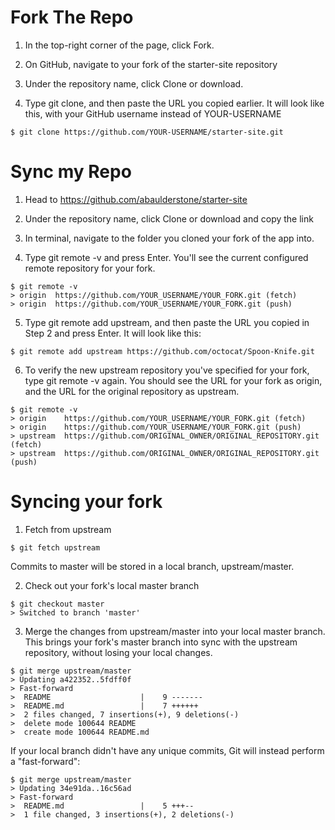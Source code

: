 # Fork The Repo

1. In the top-right corner of the page, click Fork.

2. On GitHub, navigate to your fork of the starter-site repository

3. Under the repository name, click Clone or download.

4. Type git clone, and then paste the URL you copied earlier. It will look like this, with your GitHub username instead of YOUR-USERNAME

```
$ git clone https://github.com/YOUR-USERNAME/starter-site.git
```

# Sync my Repo

1. Head to https://github.com/abaulderstone/starter-site

2. Under the repository name, click Clone or download and copy the link

3. In terminal, navigate to the folder you cloned your fork of the app into.

4. Type git remote -v and press Enter. You'll see the current configured remote repository for your fork.

```
$ git remote -v
> origin  https://github.com/YOUR_USERNAME/YOUR_FORK.git (fetch)
> origin  https://github.com/YOUR_USERNAME/YOUR_FORK.git (push)
```

5. Type git remote add upstream, and then paste the URL you copied in Step 2 and press Enter. It will look like this:

```
$ git remote add upstream https://github.com/octocat/Spoon-Knife.git
```

6. To verify the new upstream repository you've specified for your fork, type git remote -v again. You should see the URL for your fork as origin, and the URL for the original repository as upstream.

```
$ git remote -v
> origin    https://github.com/YOUR_USERNAME/YOUR_FORK.git (fetch)
> origin    https://github.com/YOUR_USERNAME/YOUR_FORK.git (push)
> upstream  https://github.com/ORIGINAL_OWNER/ORIGINAL_REPOSITORY.git (fetch)
> upstream  https://github.com/ORIGINAL_OWNER/ORIGINAL_REPOSITORY.git (push)
```

# Syncing your fork

1. Fetch from upstream

```
$ git fetch upstream
```

Commits to master will be stored in a local branch, upstream/master.

2. Check out your fork's local master branch

```
$ git checkout master
> Switched to branch 'master'
```

3. Merge the changes from upstream/master into your local master branch. This brings your fork's master branch into sync with the upstream repository, without losing your local changes.

```
$ git merge upstream/master
> Updating a422352..5fdff0f
> Fast-forward
>  README                    |    9 -------
>  README.md                 |    7 ++++++
>  2 files changed, 7 insertions(+), 9 deletions(-)
>  delete mode 100644 README
>  create mode 100644 README.md

```

If your local branch didn't have any unique commits, Git will instead perform a "fast-forward":

```
$ git merge upstream/master
> Updating 34e91da..16c56ad
> Fast-forward
>  README.md                 |    5 +++--
>  1 file changed, 3 insertions(+), 2 deletions(-)
```
